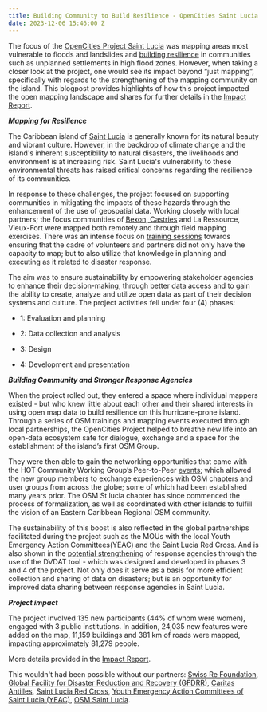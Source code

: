```yaml
---
title: Building Community to Build Resilience - OpenCities Saint Lucia Impact
date: 2023-12-06 15:46:00 Z
---
```


The focus of the [OpenCities Project Saint Lucia](https://www.hotosm.org/open-cities-saint-lucia.html) was mapping areas most vulnerable to floods and landslides and [building resilience](https://thevoiceslu.com/2022/01/digital-crowd-sourced-mapping-to-kick-off-in-saint-lucia/) in communities such as unplanned settlements in high flood zones. However, when taking a closer look at the project, one would see its impact beyond “just mapping”, specifically with regards to the strengthening of the mapping community on the island. This blogpost provides highlights of how this project impacted the open mapping landscape and shares for further details in the [Impact Report](https://www.hotosm.org/uploads/Open%20Cities_Impact%20Report_SaintLucia.pdf).

***Mapping for Resilience***

The Caribbean island of [Saint Lucia](https://www.hotosm.org/where-we-work/saint-lucia/) is generally known for its natural beauty and vibrant culture. However, in the backdrop of climate change and the island's inherent susceptibility to natural disasters, the livelihoods and environment is at increasing risk. Saint Lucia's vulnerability to these environmental threats has raised critical concerns regarding the resilience of its communities.

In response to these challenges, the project focused on supporting communities in mitigating the impacts of these hazards through the enhancement of the use of geospatial data. Working closely with local partners; the focus communities of [Bexon, Castries](https://www.openstreetmap.org/node/6335688485) and La Ressource, Vieux-Fort were mapped both remotely and through field mapping exercises. There was an intense focus on [training sessions](https://www.govt.lc/news/disaster-resilience-partners-participate-in-field-mapping-training) towards ensuring that the cadre of volunteers and partners did not only have the capacity to map; but to also utilize that knowledge in planning and executing as it related to disaster response.

The aim was to ensure sustainability by empowering stakeholder agencies to enhance their decision-making, through better data access and to gain the ability to create, analyze and utilize open data as part of their decision systems and culture. The project activities fell under four (4) phases:

* 1: Evaluation and planning


* 2: Data collection and analysis


* 3: Design


* 4: Development and presentation

***Building Community and Stronger Response Agencies***

When the project rolled out, they entered a space where individual mappers existed - but who knew little about each other and their shared interests in using open map data to build resilience on this hurricane-prone island. Through a series of OSM trainings and mapping events executed through local partnerships, the OpenCities Project helped to breathe new life into an open-data ecosystem safe for dialogue, exchange and a space for the establishment of the island’s first OSM Group.

They were then able to gain the networking opportunities that came with the HOT Community Working Group’s Peer-to-Peer [events](https://www.openstreetmap.org/user/LFF_490_Alexander/diary); which allowed the new group members to exchange experiences with OSM chapters and user groups from across the globe; some of which had been established many years prior. The OSM St lucia chapter has since commenced the process of formalization, as well as coordinated with other islands to fulfill the vision of an Eastern Caribbean Regional OSM community.

The sustainability of this boost is also reflected in the global partnerships facilitated during the project such as the MOUs with the local Youth Emergency Action Committees(YEAC) and the Saint Lucia Red Cross. And is also shown in the [potential strengthening](https://www.youtube.com/watch?v=8Hmp6DhZr0g) of response agencies through the use of the DVDAT tool - which was designed and developed in phases 3 and 4 of the project.  Not only does it serve as a basis for more efficient collection and sharing of data on disasters; but is an opportunity for improved data sharing between response agencies in Saint Lucia.

***Project impact***

The project involved 135 new participants (44% of whom were women), engaged with 3 public institutions. In addition, 24,035 new features were added on the map, 11,159 buildings and 381 km of roads were mapped, impacting approximately 81,279 people.

More details provided in the [Impact Report](https://www.hotosm.org/uploads/Open%20Cities_Impact%20Report_SaintLucia.pdf).

This wouldn't had been possible without our partners: [Swiss Re Foundation](https://www.swissrefoundation.org/), [Global Facility for Disaster Reduction and Recovery (GFDRR)](https://www.gfdrr.org/en), [Caritas Antilles](https://www.caritas.org/where-caritas-work/latin-america/antilles/), [Saint Lucia Red Cross](https://www.saintluciaredcross.org/), [Youth Emergency Action Committees of Saint Lucia (YEAC)](https://www.facebook.com/YEACSLU), [OSM Saint Lucia](https://wiki.openstreetmap.org/wiki/WikiProject_Saint_Lucia).